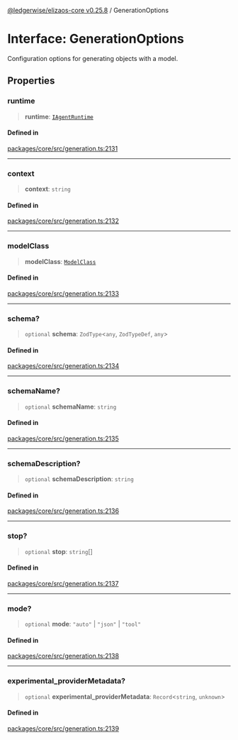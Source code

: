 [@ledgerwise/elizaos-core v0.25.8](../index.md) / GenerationOptions

# Interface: GenerationOptions

Configuration options for generating objects with a model.

## Properties

### runtime

> **runtime**: [`IAgentRuntime`](IAgentRuntime.md)

#### Defined in

[packages/core/src/generation.ts:2131](https://github.com/elizaOS/eliza/blob/main/packages/core/src/generation.ts#L2131)

***

### context

> **context**: `string`

#### Defined in

[packages/core/src/generation.ts:2132](https://github.com/elizaOS/eliza/blob/main/packages/core/src/generation.ts#L2132)

***

### modelClass

> **modelClass**: [`ModelClass`](../enumerations/ModelClass.md)

#### Defined in

[packages/core/src/generation.ts:2133](https://github.com/elizaOS/eliza/blob/main/packages/core/src/generation.ts#L2133)

***

### schema?

> `optional` **schema**: `ZodType`\<`any`, `ZodTypeDef`, `any`\>

#### Defined in

[packages/core/src/generation.ts:2134](https://github.com/elizaOS/eliza/blob/main/packages/core/src/generation.ts#L2134)

***

### schemaName?

> `optional` **schemaName**: `string`

#### Defined in

[packages/core/src/generation.ts:2135](https://github.com/elizaOS/eliza/blob/main/packages/core/src/generation.ts#L2135)

***

### schemaDescription?

> `optional` **schemaDescription**: `string`

#### Defined in

[packages/core/src/generation.ts:2136](https://github.com/elizaOS/eliza/blob/main/packages/core/src/generation.ts#L2136)

***

### stop?

> `optional` **stop**: `string`[]

#### Defined in

[packages/core/src/generation.ts:2137](https://github.com/elizaOS/eliza/blob/main/packages/core/src/generation.ts#L2137)

***

### mode?

> `optional` **mode**: `"auto"` \| `"json"` \| `"tool"`

#### Defined in

[packages/core/src/generation.ts:2138](https://github.com/elizaOS/eliza/blob/main/packages/core/src/generation.ts#L2138)

***

### experimental\_providerMetadata?

> `optional` **experimental\_providerMetadata**: `Record`\<`string`, `unknown`\>

#### Defined in

[packages/core/src/generation.ts:2139](https://github.com/elizaOS/eliza/blob/main/packages/core/src/generation.ts#L2139)
